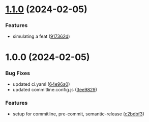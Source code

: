 # [1.1.0](https://github.com/sunnydsouza/python-starter-template/compare/v1.0.0...v1.1.0) (2024-02-05)


### Features

* simulating a feat ([917362d](https://github.com/sunnydsouza/python-starter-template/commit/917362d96dda0bb629606e83eae343326ba034b1))

# 1.0.0 (2024-02-05)


### Bug Fixes

* updated ci.yaml ([64e96a0](https://github.com/sunnydsouza/python-starter-template/commit/64e96a012363a0e3495136c2f00390b035c6fafa))
* updated commitline.config.js ([3ee9829](https://github.com/sunnydsouza/python-starter-template/commit/3ee98292010192389ed2fef30b69b36b09242a8a))


### Features

* setup for commitline, pre-commit, semantic-release ([c2bdbf3](https://github.com/sunnydsouza/python-starter-template/commit/c2bdbf375b187b3e94b3fcc414bd603540d1cee0))
